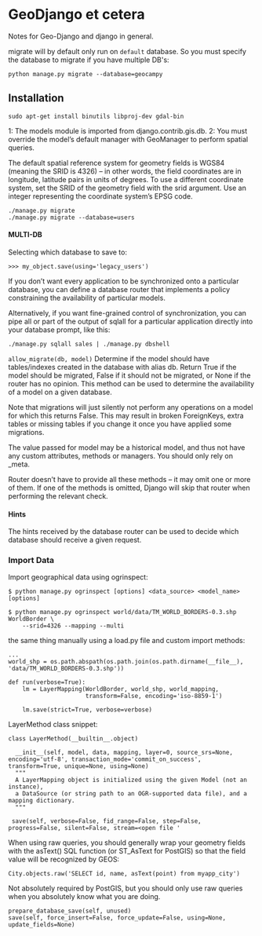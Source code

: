 # GeoDjango et cetera
Notes for Geo-Django and django in general.

migrate will by default only run on `default` database. So you must specify the database to migrate
if you have multiple DB's:

`python manage.py migrate --database=geocampy`

## Installation
```
sudo apt-get install binutils libproj-dev gdal-bin
```

1: The models module is imported from django.contrib.gis.db.
2: You must override the model’s default manager with GeoManager to perform spatial queries.

The default spatial reference system for geometry fields is WGS84 (meaning the SRID is 4326) – in other words, the field coordinates are in longitude, latitude pairs in units of degrees. To use a different coordinate system, set the SRID of the geometry field with the srid argument. Use an integer representing the coordinate system’s EPSG code.

```
./manage.py migrate
./manage.py migrate --database=users
```
#### MULTI-DB
Selecting which database to save to:
```
>>> my_object.save(using='legacy_users')
```


If you don’t want every application to be synchronized onto a particular database, you can define a database router that implements a policy constraining the availability of particular models.

Alternatively, if you want fine-grained control of synchronization, you can pipe all or part of the output of sqlall for a particular application directly into your database prompt, like this:

`./manage.py sqlall sales | ./manage.py dbshell`

`allow_migrate(db, model)`
Determine if the model should have tables/indexes created in the database with alias db. Return True if the model should be migrated, False if it should not be migrated, or None if the router has no opinion. This method can be used to determine the availability of a model on a given database.

Note that migrations will just silently not perform any operations on a model for which this returns False. This may result in broken ForeignKeys, extra tables or missing tables if you change it once you have applied some migrations.

The value passed for model may be a historical model, and thus not have any custom attributes, methods or managers. You should only rely on _meta.


Router doesn’t have to provide all these methods – it may omit one or more of them. If one of the methods is omitted, Django will skip that router when performing the relevant check.

#### Hints
The hints received by the database router can be used to decide which database should receive a given request.


### Import Data
Import geographical data using ogrinspect:

`$ python manage.py ogrinspect [options] <data_source> <model_name> [options]`

```
$ python manage.py ogrinspect world/data/TM_WORLD_BORDERS-0.3.shp WorldBorder \
    --srid=4326 --mapping --multi
```
the same thing manually using a load.py file and custom import methods:
```
...
world_shp = os.path.abspath(os.path.join(os.path.dirname(__file__), 'data/TM_WORLD_BORDERS-0.3.shp'))

def run(verbose=True):
    lm = LayerMapping(WorldBorder, world_shp, world_mapping,
                      transform=False, encoding='iso-8859-1')

    lm.save(strict=True, verbose=verbose)
```
LayerMethod class snippet:
```
class LayerMethod(__builtin__.object)

  __init__(self, model, data, mapping, layer=0, source_srs=None, encoding='utf-8', transaction_mode='commit_on_success', transform=True, unique=None, using=None)
  """
  A LayerMapping object is initialized using the given Model (not an instance),
  a DataSource (or string path to an OGR-supported data file), and a mapping dictionary.
  """
```
```
 save(self, verbose=False, fid_range=False, step=False, progress=False, silent=False, stream=<open file '
```

When using raw queries, you should generally wrap your geometry fields with the asText() SQL function (or ST_AsText for PostGIS) so that the field value will be recognized by GEOS:

`City.objects.raw('SELECT id, name, asText(point) from myapp_city')`

Not absolutely required by PostGIS, but you should only use raw queries when you absolutely know what you are doing.


```
prepare_database_save(self, unused)
save(self, force_insert=False, force_update=False, using=None, update_fields=None)
```


